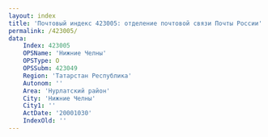 ```yaml
---
layout: index
title: 'Почтовый индекс 423005: отделение почтовой связи Почты России'
permalink: /423005/
data:
    Index: 423005
    OPSName: 'Нижние Челны'
    OPSType: О
    OPSSubm: 423049
    Region: 'Татарстан Республика'
    Autonom: ''
    Area: 'Нурлатский район'
    City: 'Нижние Челны'
    City1: ''
    ActDate: '20001030'
    IndexOld: ''
---
```

